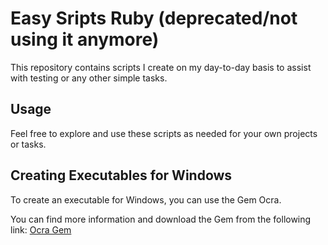 # Easy Sripts Ruby (deprecated/not using it anymore)

This repository contains scripts I create on my day-to-day basis to assist with testing or any other simple tasks.

## Usage

Feel free to explore and use these scripts as needed for your own projects or tasks.

## Creating Executables for Windows

To create an executable for Windows, you can use the Gem Ocra. 

You can find more information and download the Gem from the following link:
[Ocra Gem](https://rubygems.org/gems/ocra/versions/1.3.6)
